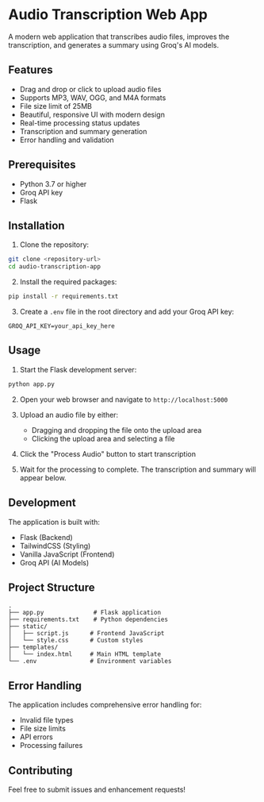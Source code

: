 # Audio Transcription Web App

A modern web application that transcribes audio files, improves the transcription, and generates a summary using Groq's AI models.

## Features

- Drag and drop or click to upload audio files
- Supports MP3, WAV, OGG, and M4A formats
- File size limit of 25MB
- Beautiful, responsive UI with modern design
- Real-time processing status updates
- Transcription and summary generation
- Error handling and validation

## Prerequisites

- Python 3.7 or higher
- Groq API key
- Flask

## Installation

1. Clone the repository:

```bash
git clone <repository-url>
cd audio-transcription-app
```

2. Install the required packages:

```bash
pip install -r requirements.txt
```

3. Create a `.env` file in the root directory and add your Groq API key:

```
GROQ_API_KEY=your_api_key_here
```

## Usage

1. Start the Flask development server:

```bash
python app.py
```

2. Open your web browser and navigate to `http://localhost:5000`

3. Upload an audio file by either:

   - Dragging and dropping the file onto the upload area
   - Clicking the upload area and selecting a file

4. Click the "Process Audio" button to start transcription

5. Wait for the processing to complete. The transcription and summary will appear below.

## Development

The application is built with:

- Flask (Backend)
- TailwindCSS (Styling)
- Vanilla JavaScript (Frontend)
- Groq API (AI Models)

## Project Structure

```
.
├── app.py              # Flask application
├── requirements.txt    # Python dependencies
├── static/
│   ├── script.js      # Frontend JavaScript
│   └── style.css      # Custom styles
├── templates/
│   └── index.html     # Main HTML template
└── .env               # Environment variables
```

## Error Handling

The application includes comprehensive error handling for:

- Invalid file types
- File size limits
- API errors
- Processing failures

## Contributing

Feel free to submit issues and enhancement requests!
